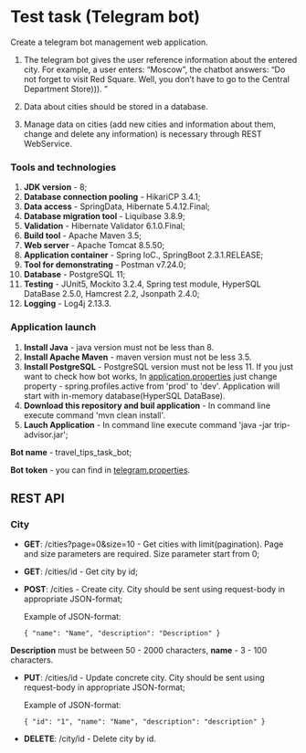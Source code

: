 # Test task (Telegram bot) 
Сreate a telegram bot management web application.

1. The telegram bot gives the user reference information about the entered city. For example, a user enters: “Moscow”, the chatbot answers: “Do not forget to visit Red Square. Well, you don’t have to go to the Central Department Store))). ”

2. Data about cities should be stored in a database.

3. Manage data on cities (add new cities and information about them, change and delete any information) is necessary through REST WebService.

### Tools and technologies ###

1.  **JDK version** - 8;
2.  **Database connection pooling** - HikariCP 3.4.1;
3.  **Data access** - SpringData, Hibernate 5.4.12.Final;
4.  **Database migration tool** - Liquibase 3.8.9;
5.  **Validation** - Hibernate Validator 6.1.0.Final;
6.  **Build tool** - Apache Maven 3.5;
7.  **Web server** - Apache Tomcat 8.5.50;
8.  **Application container** - Spring IoC., SpringBoot 2.3.1.RELEASE;
9.  **Tool for demonstrating** - Postman v7.24.0;
10.  **Database** - PostgreSQL 11;
11.  **Testing** - JUnit5, Mockito 3.2.4, Spring test module, HyperSQL DataBase 2.5.0, Hamcrest 2.2, Jsonpath 2.4.0;
12.  **Logging** - Log4j 2.13.3.

### Application launch ###

1.  **Install Java** - java version must not be less than 8.
2.  **Install Apache Maven** - maven version must not be less 3.5.
3.  **Install PostgreSQL** - PostgreSQL version must not be less 11. If you just want to check how bot works,
In [application.properties](https://github.com/SergeiVolosevich/telegram-bot/blob/master/src/main/resources/application.properties) just change property - spring.profiles.active from 'prod' to 'dev'.
Application will start with in-memory database(HyperSQL DataBase).
4.  **Download this repository and buil application** - In command line execute command 'mvn clean install'.
5.  **Lauch Application** - In command line execute command 'java -jar trip-advisor.jar';

**Bot name** - travel_tips_task_bot;

**Bot token** - you can find in [telegram.properties](https://github.com/SergeiVolosevich/telegram-bot/blob/master/src/main/resources/telegram.properties).

## REST API ##

### City ###
*	**GET**: /cities?page=0&size=10 - Get cities with limit(pagination). Page and size parameters are required. Size parameter start from 0;
*	**GET**: /cities/id - Get city by id;
*	**POST**: /cities - Create city. City should be sent using request-body in appropriate JSON-format;

	Example of JSON-format:
	
    `{
    			"name": "Name",
    			"description": "Description"
    }`

**Description** must be between 50 - 2000 characters, **name** - 3 - 100 characters.

*	**PUT**: /cities/id - Update concrete city. City should be sent using request-body in appropriate JSON-format;

	Example of JSON-format:
	
    `{
                "id": "1",
    			"name": "Name",
    			"description": "description"
    }`

*	**DELETE**: /city/id - Delete city by id.
